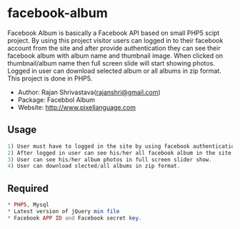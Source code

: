 facebook-album
==============

Facebook Album is basically a Facebook API based on small PHP5 scipt project. By using this project visitor users can logged in to their facebook account from the site and after provide authentication they can see their facebook album with album name and thumbnail image. When clicked on thumbnail/album name then full screen slide will start showing photos. Logged in user can download selected album or all albums in zip format. This project is done in PHP5.


* Author: Rajan Shrivastava(rajanshri@gmail.com)
* Package: Facebbol Album
* Website: http://www.pixellanguage.com


Usage
------
```php
1) User must have to logged in the site by using facebook authentication.
2) After logged in user can see his/her all facebook album in the site.
3) User can see his/her album photos in full screen slider show.
4) User can download slected/all albums in zip format.
```

Required
----------
```php
* PHP5, Mysql
* Latest version of jQuery min file
* Facebook APP ID and Facebook secret key.
```

